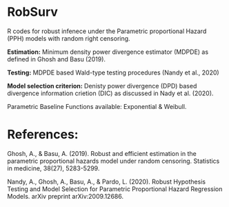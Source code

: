 # RobSurv

R codes for robust infenece under the Parametric proportional Hazard (PPH) models with random right censoring.

**Estimation:** Minimum density power divergence estimator (MDPDE) as defined in Ghosh and Basu (2019).

**Testing:** MDPDE based Wald-type testing procedures (Nandy et al., 2020)

**Model selection criterion:** Denisty power divergence (DPD) based divergence information crietion (DIC) as discussed in Nady et al. (2020).  

Parametric Baseline Functions available: Exponential & Weibull. 


# References:

Ghosh, A., & Basu, A. (2019). Robust and efficient estimation in the parametric proportional hazards model under random censoring. Statistics in medicine, 38(27), 5283-5299.

Nandy, A., Ghosh, A., Basu, A., & Pardo, L. (2020). Robust Hypothesis Testing and Model Selection for Parametric Proportional Hazard Regression Models. arXiv preprint arXiv:2009.12686.

